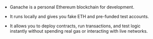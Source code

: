 - Ganache is a personal Ethereum blockchain for development.

- It runs locally and gives you fake ETH and pre-funded test accounts.

- It allows you to deploy contracts, run transactions, and test logic instantly without spending real gas or interacting with live networks.